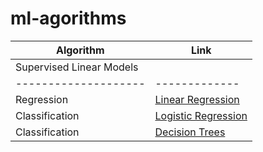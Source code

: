 # ml-agorithms

| Algorithm            | Link   |
| -------------------- |-------------|
| Supervised Linear Models     |
| -------------------- |-------------|
| Regression |[Linear Regression](https://nbviewer.jupyter.org/github/NasreenAhmed/ml-agorithms/blob/main/linear_regression.ipynb) | 
| Classification |[Logistic Regression](https://nbviewer.org/github/NasreenAhmed/ml-agorithms/blob/main/logistic_regression.ipynb) | 
| Classification |[Decision Trees](https://nbviewer.org/github/NasreenAhmed/ml-agorithms/blob/main/decision_trees.ipynb) |
